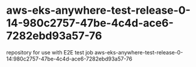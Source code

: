 # aws-eks-anywhere-test-release-0-14-980c2757-47be-4c4d-ace6-7282ebd93a57-76
repository for use with E2E test job aws-eks-anywhere-test-release-0-14:980c2757-47be-4c4d-ace6-7282ebd93a57-76
